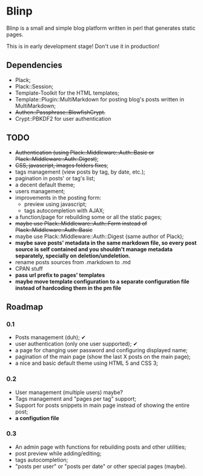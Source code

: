 # Blinp
Blinp is a small and simple blog platform written in perl that generates static pages.

This is in early development stage! Don't use it in production!

## Dependencies
* Plack;
* Plack::Session;
* Template-Toolkit for the HTML templates;
* Template::Plugin::MultiMarkdown for posting blog's posts written in MultiMarkdown;
* ~~Authen::Passphrase::BlowfishCrypt.~~
* Crypt::PBKDF2 for user authentication

## TODO
* ~~Authentication (using Plack::Middleware::Auth::Basic or Plack::Middleware::Auth::Digest)~~;
* ~~CSS, javascript, images folders fixes~~;
* tags management (view posts by tag, by date, etc.);
* pagination in posts' or tag's list;
* a decent default theme;
* users management;
* improvements in the posting form:
	* preview using javascript;
	* tags autocompletion with AJAX;
* a function/page for rebuilding some or all the static pages;
* ~~maybe use Plack::Middleware::Auth::Form instead of Plack::Middleware::Auth::Basic~~
* maybe use Plack::Middleware::Auth::Digest (same author of Plack);
* __maybe save posts' metadata in the same markdown file, so every post source is self contained and you shouldn't manage metadata separately, specially on deletion/undeletion.__
* rename posts sources from .markdown to .md
* CPAN stuff
* __pass url prefix to pages' templates__
* __maybe move template configuration to a separate configuration file instead of hardcoding them in the pm file__

## Roadmap
### 0.1
* Posts management (duh); ✔
* user authentication (only one user supported); ✔
* a page for changing user password and configuring displayed name;
* pagination of the main page (show the last X posts on the main page);
* a nice and basic default theme using HTML 5 and CSS 3;

### 0.2
* User management (multiple users) maybe?
* Tags management and "pages per tag" support;
* Support for posts snippets in main page instead of showing the entire post;
* __a configution file__


### 0.3
* An admin page with functions for rebuilding posts and other utilities;
* post preview while adding/editing;
* tags autocompletion;
* "posts per user" or "posts per date" or other special pages (maybe).

